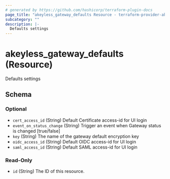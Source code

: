 ```yaml
---
# generated by https://github.com/hashicorp/terraform-plugin-docs
page_title: "akeyless_gateway_defaults Resource - terraform-provider-akeyless"
subcategory: ""
description: |-
  Defaults settings
---
```


# akeyless_gateway_defaults (Resource)

Defaults settings



<!-- schema generated by tfplugindocs -->
## Schema

### Optional

- `cert_access_id` (String) Default Certificate access-id for UI login
- `event_on_status_change` (String) Trigger an event when Gateway status is changed [true/false]
- `key` (String) The name of the gateway default encryption key
- `oidc_access_id` (String) Default OIDC access-id for UI login
- `saml_access_id` (String) Default SAML access-id for UI login

### Read-Only

- `id` (String) The ID of this resource.


